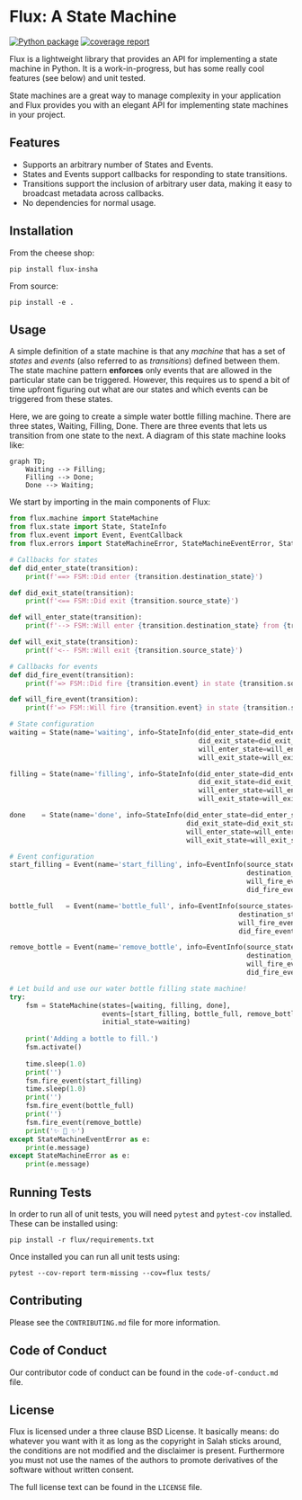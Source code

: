 # Flux: A State Machine

[![Python package](https://github.com/insha/Flux-Python/actions/workflows/python-package.yml/badge.svg?branch=main)](https://github.com/insha/Flux-Python/actions/workflows/python-package.yml) [![coverage report](https://gitlab.com/insha/Flux/badges/master/coverage.svg)](https://gitlab.com/insha/Flux/commits/master)

Flux is a lightweight library that provides an API for implementing a state machine in 
Python. It is a work-in-progress, but has some really cool features (see below) and unit tested.

State machines are a great way to manage complexity in your application and Flux provides 
you with an elegant API for implementing state machines in your project.

## Features
- Supports an arbitrary number of States and Events.
- States and Events support callbacks for responding to state transitions.
- Transitions support the inclusion of arbitrary user data, making it easy to broadcast metadata across callbacks.
- No dependencies for normal usage.

## Installation

From the cheese shop:

    pip install flux-insha

From source:

    pip install -e .

## Usage

A simple definition of a state machine is that any *machine* that has a set of *states* and *events* (also referred to as *transitions*) defined between them. The state machine pattern **enforces** only events that are allowed in the particular state can be triggered. However, this requires us to spend a bit of time upfront figuring out what are our states and which events can be triggered from these states.

Here, we are going to create a simple water bottle filling machine. There are three states, Waiting, Filling, Done. There are three events that lets us transition from one state to the next. A diagram of this state machine looks like:

```mermaid
graph TD;
    Waiting --> Filling;
    Filling --> Done;
    Done --> Waiting;
```

We start by importing in the main components of Flux:

```python
from flux.machine import StateMachine
from flux.state import State, StateInfo
from flux.event import Event, EventCallback
from flux.errors import StateMachineError, StateMachineEventError, StateMachineStateError
```

```python
# Callbacks for states
def did_enter_state(transition):
    print(f'==> FSM::Did enter {transition.destination_state}')

def did_exit_state(transition):
    print(f'<== FSM::Did exit {transition.source_state}')

def will_enter_state(transition):
    print(f'--> FSM::Will enter {transition.destination_state} from {transition.source_state}')

def will_exit_state(transition):
    print(f'<-- FSM::Will exit {transition.source_state}')

# Callbacks for events
def did_fire_event(transition):
    print(f'=> FSM::Did fire {transition.event} in state {transition.source_state}')

def will_fire_event(transition):
    print(f'=> FSM::Will fire {transition.event} in state {transition.source_state}')

# State configuration
waiting = State(name='waiting', info=StateInfo(did_enter_state=did_enter_state, 
                                               did_exit_state=did_exit_state,
                                               will_enter_state=will_enter_state,
                                               will_exit_state=will_exit_state))

filling = State(name='filling', info=StateInfo(did_enter_state=did_enter_state, 
                                               did_exit_state=did_exit_state,
                                               will_enter_state=will_enter_state,
                                               will_exit_state=will_exit_state))

done    = State(name='done', info=StateInfo(did_enter_state=did_enter_state, 
                                            did_exit_state=did_exit_state,
                                            will_enter_state=will_enter_state,
                                            will_exit_state=will_exit_state))

# Event configuration
start_filling = Event(name='start_filling', info=EventInfo(source_states=[waiting], 
                                                           destination_state=filling,
                                                           will_fire_event=will_fire_event,
                                                           did_fire_event=did_fire_event))

bottle_full   = Event(name='bottle_full', info=EventInfo(source_states=[filling], 
                                                         destination_state=done,
                                                         will_fire_event=will_fire_event,
                                                         did_fire_event=did_fire_event))

remove_bottle = Event(name='remove_bottle', info=EventInfo(source_states=[done], 
                                                           destination_state=waiting,
                                                           will_fire_event=will_fire_event,
                                                           did_fire_event=did_fire_event))

# Let build and use our water bottle filling state machine!
try:
    fsm = StateMachine(states=[waiting, filling, done], 
                       events=[start_filling, bottle_full, remove_bottle], 
                       initial_state=waiting)
    
    print('Adding a bottle to fill.')
    fsm.activate()
    
    time.sleep(1.0)
    print('')
    fsm.fire_event(start_filling)
    time.sleep(1.0)
    print('')
    fsm.fire_event(bottle_full)
    print('')
    fsm.fire_event(remove_bottle)
    print('✨ 🍰 ✨')
except StateMachineEventError as e:
    print(e.message)
except StateMachineError as e:
    print(e.message)
```

## Running Tests

In order to run all of unit tests, you will need `pytest` and `pytest-cov` installed. These can be
installed using:

    pip install -r flux/requirements.txt

Once installed you can run all unit tests using:

    pytest --cov-report term-missing --cov=flux tests/

## Contributing

Please see the `CONTRIBUTING.md` file for more information.

## Code of Conduct

Our contributor code of conduct can be found in the `code-of-conduct.md` file.

## License

Flux is licensed under a three clause BSD License. It basically means: do whatever you want with it as long as the copyright in Salah sticks around, the conditions are not modified and the disclaimer is present. Furthermore you must not use the names of the authors to promote derivatives of the software without written consent.

The full license text can be found in the `LICENSE` file.
